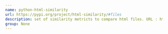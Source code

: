 ```yaml
---
name: python-html-similarity
url: https://pypi.org/project/html-similarity/#files
description: set of similarity metricts to compare html files. URL : https://pypi.org/project/html-similarity/#files Groups : None
group: None
---
```

